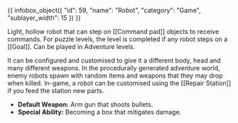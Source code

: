 {{ infobox_object({
	"id": 59,
	"name": "Robot",
	"category": "Game",
	"sublayer_width": 15
}) }}

Light, hollow robot that can step on [[Command pad]] objects to receive commands. For puzzle levels, the level is completed if any robot steps on a [[Goal]]. Can be played in Adventure levels.

It can be configured and customised to give it a different body, head and many different weapons. In the procedurally generated adventure world, enemy robots spawn with random items and weapons that they may drop when killed. In-game, a robot can be customised using the [[Repair Station]] if you feed the station new parts.

- **Default Weapon:** Arm gun that shoots bullets.
- **Special Ability:** Becoming a box that mitigates damage.